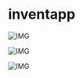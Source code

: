 # inventapp

![IMG](https://i.hizliresim.com/aTXY56.png)

![IMG](https://i.hizliresim.com/GOpPDK.png)

![IMG](https://i.hizliresim.com/ptrn3p.png)
